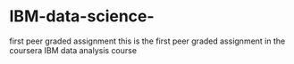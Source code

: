 # IBM-data-science-
first peer graded assignment
this is the first peer graded assignment in the coursera IBM data analysis course
